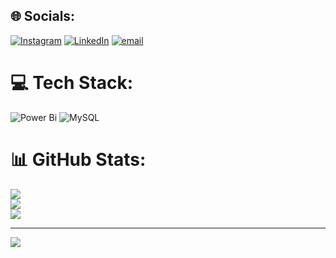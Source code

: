 
## 🌐 Socials:
[![Instagram](https://img.shields.io/badge/Instagram-%23E4405F.svg?logo=Instagram&logoColor=white)](https://instagram.com/danishmansoori._) [![LinkedIn](https://img.shields.io/badge/LinkedIn-%230077B5.svg?logo=linkedin&logoColor=white)](https://linkedin.com/in/mohammad-danish-076569355) [![email](https://img.shields.io/badge/Email-D14836?logo=gmail&logoColor=white)](mailto:mdanish674@gmail.com) 

# 💻 Tech Stack:
![Power Bi](https://img.shields.io/badge/power_bi-F2C811?style=for-the-badge&logo=powerbi&logoColor=black) ![MySQL](https://img.shields.io/badge/mysql-4479A1.svg?style=for-the-badge&logo=mysql&logoColor=white)
# 📊 GitHub Stats:
![](https://github-readme-stats.vercel.app/api?username=mohd-danish-1102&theme=monokai&hide_border=false&include_all_commits=false&count_private=false)<br/>
![](https://nirzak-streak-stats.vercel.app/?user=mohd-danish-1102&theme=monokai&hide_border=false)<br/>
![](https://github-readme-stats.vercel.app/api/top-langs/?username=mohd-danish-1102&theme=monokai&hide_border=false&include_all_commits=false&count_private=false&layout=compact)

---
[![](https://visitcount.itsvg.in/api?id=mohd-danish-1102&icon=0&color=0)](https://visitcount.itsvg.in)

<!-- Proudly created with GPRM ( https://gprm.itsvg.in ) -->
